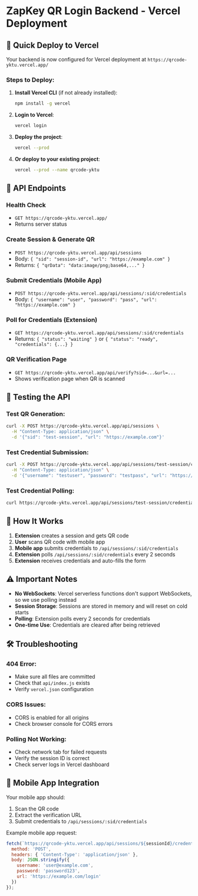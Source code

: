 # ZapKey QR Login Backend - Vercel Deployment

## 🚀 Quick Deploy to Vercel

Your backend is now configured for Vercel deployment at `https://qrcode-yktu.vercel.app/`

### Steps to Deploy:

1. **Install Vercel CLI** (if not already installed):
   ```bash
   npm install -g vercel
   ```

2. **Login to Vercel**:
   ```bash
   vercel login
   ```

3. **Deploy the project**:
   ```bash
   vercel --prod
   ```

4. **Or deploy to your existing project**:
   ```bash
   vercel --prod --name qrcode-yktu
   ```

## 🔧 API Endpoints

### Health Check
- `GET https://qrcode-yktu.vercel.app/`
- Returns server status

### Create Session & Generate QR
- `POST https://qrcode-yktu.vercel.app/api/sessions`
- Body: `{ "sid": "session-id", "url": "https://example.com" }`
- Returns: `{ "qrData": "data:image/png;base64,..." }`

### Submit Credentials (Mobile App)
- `POST https://qrcode-yktu.vercel.app/api/sessions/:sid/credentials`
- Body: `{ "username": "user", "password": "pass", "url": "https://example.com" }`

### Poll for Credentials (Extension)
- `GET https://qrcode-yktu.vercel.app/api/sessions/:sid/credentials`
- Returns: `{ "status": "waiting" }` or `{ "status": "ready", "credentials": {...} }`

### QR Verification Page
- `GET https://qrcode-yktu.vercel.app/api/verify?sid=...&url=...`
- Shows verification page when QR is scanned

## 🧪 Testing the API

### Test QR Generation:
```bash
curl -X POST https://qrcode-yktu.vercel.app/api/sessions \
  -H "Content-Type: application/json" \
  -d '{"sid": "test-session", "url": "https://example.com"}'
```

### Test Credential Submission:
```bash
curl -X POST https://qrcode-yktu.vercel.app/api/sessions/test-session/credentials \
  -H "Content-Type: application/json" \
  -d '{"username": "testuser", "password": "testpass", "url": "https://example.com"}'
```

### Test Credential Polling:
```bash
curl https://qrcode-yktu.vercel.app/api/sessions/test-session/credentials
```

## 🔄 How It Works

1. **Extension** creates a session and gets QR code
2. **User** scans QR code with mobile app
3. **Mobile app** submits credentials to `/api/sessions/:sid/credentials`
4. **Extension** polls `/api/sessions/:sid/credentials` every 2 seconds
5. **Extension** receives credentials and auto-fills the form

## ⚠️ Important Notes

- **No WebSockets**: Vercel serverless functions don't support WebSockets, so we use polling instead
- **Session Storage**: Sessions are stored in memory and will reset on cold starts
- **Polling**: Extension polls every 2 seconds for credentials
- **One-time Use**: Credentials are cleared after being retrieved

## 🛠️ Troubleshooting

### 404 Error:
- Make sure all files are committed
- Check that `api/index.js` exists
- Verify `vercel.json` configuration

### CORS Issues:
- CORS is enabled for all origins
- Check browser console for CORS errors

### Polling Not Working:
- Check network tab for failed requests
- Verify the session ID is correct
- Check server logs in Vercel dashboard

## 📱 Mobile App Integration

Your mobile app should:
1. Scan the QR code
2. Extract the verification URL
3. Submit credentials to `/api/sessions/:sid/credentials`

Example mobile app request:
```javascript
fetch(`https://qrcode-yktu.vercel.app/api/sessions/${sessionId}/credentials`, {
  method: 'POST',
  headers: { 'Content-Type': 'application/json' },
  body: JSON.stringify({
    username: 'user@example.com',
    password: 'password123',
    url: 'https://example.com/login'
  })
});
``` 